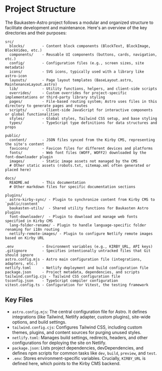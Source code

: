 # Project Structure

The Baukasten-Astro project follows a modular and organized structure to facilitate development and maintenance. Here's an overview of the key directories and their purposes:

```
src/
  blocks/        - Content block components (BlockText, BlockImage, BlockVideo, etc.)
  components/    - Reusable UI components (buttons, cards, navigation, etc.)
  config/        - Configuration files (e.g., screen sizes, site metadata)
  icons/         - SVG icons, typically used with a library like astro-icon
  layouts/       - Page layout templates (BaseLayout.astro, MaintenanceLayout.astro)
  lib/           - Utility functions, helpers, and client-side scripts
  overrides/     - Custom overrides for project-specific implementations or third-party library styling
  pages/         - File-based routing system; Astro uses files in this directory to generate pages and routes
  scripts/       - Client-side JavaScript for interactive components or global functionalities
  styles/        - Global styles, Tailwind CSS setup, and base styling
  types/         - TypeScript type definitions for data structures and props

public/
  content/       - JSON files synced from the Kirby CMS, representing the site's content
  favicons/      - Favicon files for different devices and platforms
  fonts/         - Web font files (WOFF, WOFF2) downloaded by the font-downloader plugin
  images/        - Static image assets not managed by the CMS
  # Other static assets (robots.txt, sitemap.xml often generated or placed here)

docs/
  README.md      - This documentation
  # Other markdown files for specific documentation sections

plugins/
  astro-kirby-sync/ - Plugin to synchronize content from Kirby CMS to `public/content`
  baukasten-utils/  - Shared utility functions for Baukasten Astro plugins
  font-downloader/  - Plugin to download and manage web fonts specified in Kirby CMS
  lang-folder-rename/ - Plugin to handle language-specific folder renaming for i18n routing
  netlify-remote-images/ - Plugin to configure Netlify remote images based on Kirby URL

.env             - Environment variables (e.g., KIRBY_URL, API keys)
.gitignore       - Specifies intentionally untracked files that Git should ignore
astro.config.mjs - Astro main configuration file (integrations, adapters, etc.)
netlify.toml     - Netlify deployment and build configuration file
package.json     - Project metadata, dependencies, and scripts
tailwind.config.cjs - Tailwind CSS configuration file
tsconfig.json    - TypeScript compiler configuration
vitest.config.ts - Configuration for Vitest, the testing framework
```

## Key Files

- `astro.config.mjs`: The central configuration file for Astro. It defines integrations (like Tailwind, Netlify adapter, custom plugins), site-wide options, and build settings.
- `tailwind.config.cjs`: Configures Tailwind CSS, including custom themes, plugins, and content sources for purging unused styles.
- `netlify.toml`: Manages build settings, redirects, headers, and other configurations for deploying the site on Netlify.
- `package.json`: Lists project dependencies, devDependencies, and defines npm scripts for common tasks like `dev`, `build`, `preview`, and `test`.
- `.env`: Stores environment-specific variables. Crucially, `KIRBY_URL` is defined here, which points to the Kirby CMS backend.
